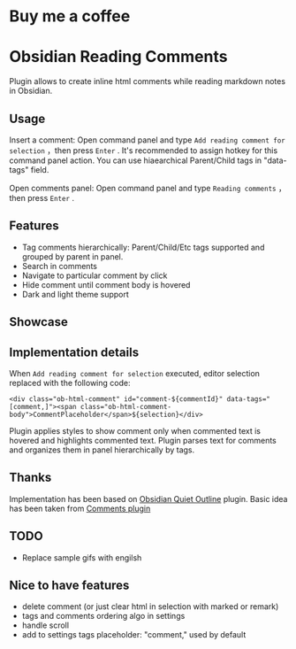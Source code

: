 # Buy me a coffee
# Obsidian Reading Comments
Plugin allows to create inline html comments while reading markdown notes in Obsidian.

## Usage
Insert a comment: Open command panel and type `Add reading comment for selection` ，then press `Enter` .
It's recommended to assign hotkey for this command panel action. You can use hiaearchical Parent/Child tags in "data-tags" field.

Open comments panel: Open command panel and type `Reading comments` ，then press `Enter` .

## Features
- Tag comments hierarchically: Parent/Child/Etc tags supported and grouped by parent in panel.
- Search in comments
- Navigate to particular comment by click
- Hide comment until comment body is hovered
- Dark and light theme support

## Showcase


## Implementation details
When `Add reading comment for selection` executed, editor selection replaced with the following code:
```
<div class="ob-html-comment" id="comment-${commentId}" data-tags="[comment,]"><span class="ob-html-comment-body">CommentPlaceholder</span>${selection}</div>
```
Plugin applies styles to show comment only when commented text is hovered and highlights commented text.
Plugin parses text for comments and organizes them in panel hierarchically by tags.



## Thanks
Implementation has been based on [Obsidian Quiet Outline](https://github.com/guopenghui/obsidian-quiet-outline) plugin.
Basic idea has been taken from [Comments plugin](https://github.com/Darakah/obsidian-comments-plugin)


## TODO
- Replace sample gifs with engilsh



## Nice to have features
- delete comment (or just clear html in selection with marked or remark)
- tags and comments ordering algo in settings
- handle scroll
- add to settings tags placeholder: "comment," used by default


